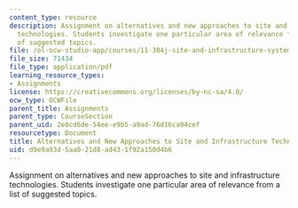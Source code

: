 ```yaml
---
content_type: resource
description: Assignment on alternatives and new approaches to site and infrastructure
  technologies. Students investigate one particular area of relevance from a list
  of suggested topics.
file: /ol-ocw-studio-app/courses/11-304j-site-and-infrastructure-systems-planning-spring-2009/d9e9a93d5aa021d8ad431f92a150d4b6_MIT11_304js09_assn03a.pdf
file_size: 71434
file_type: application/pdf
learning_resource_types:
- Assignments
license: https://creativecommons.org/licenses/by-nc-sa/4.0/
ocw_type: OCWFile
parent_title: Assignments
parent_type: CourseSection
parent_uid: 2e0cd6de-54ee-e9b5-a9ad-76d16ca94cef
resourcetype: Document
title: Alternatives and New Approaches to Site and Infrastructure Technologies
uid: d9e9a93d-5aa0-21d8-ad43-1f92a150d4b6
---
```

Assignment on alternatives and new approaches to site and infrastructure technologies. Students investigate one particular area of relevance from a list of suggested topics.